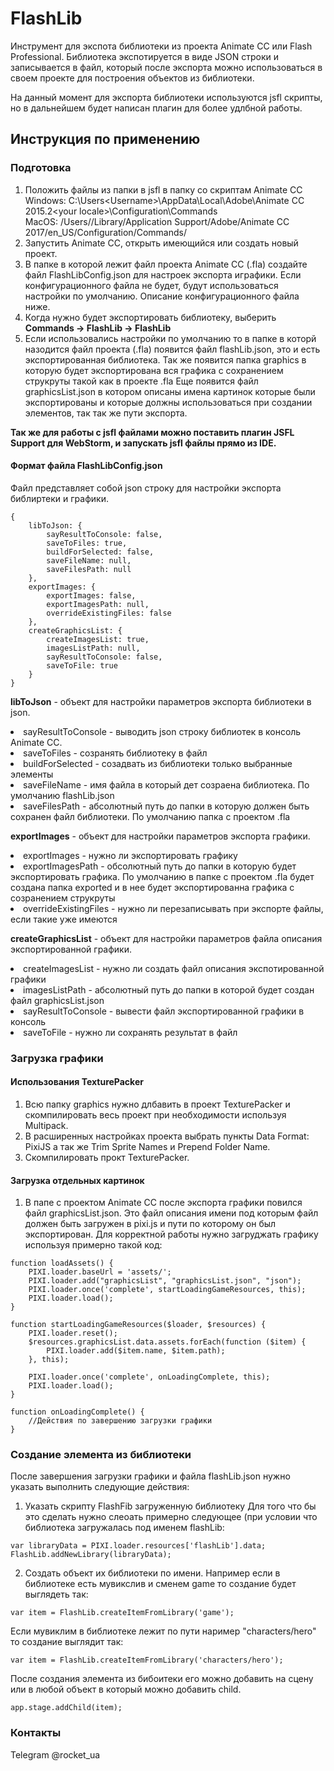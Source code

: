 # FlashLib
Инструмент для экспота библиотеки из проекта Animate CC или Flash Professional.
Библиотека экспотируется в виде JSON строки и записывается в файл, который после экспорта можно использоваться в своем проекте для построения объектов из библиотеки.

На данный момент для экспорта библиотеки используются jsfl скрипты, но в дальнейшем будет написан плагин для более удлбной работы.

## Инструкция по применению

### Подготовка
1. Положить файлы из папки в jsfl в папку со скриптам Animate CC
Windows: C:\Users\<Username>\AppData\Local\Adobe\Animate CC 2015.2\<your locale>\Configuration\Commands\
MacOS: /Users/<Username>/Library/Application Support/Adobe/Animate CC 2017/en_US/Configuration/Commands/
2. Запустить Animate CC, открыть имеющийся или создать новый проект.
3. В папке в которой лежит файл проекта Animate CC (.fla) создайте файл FlashLibConfig.json для настроек экспорта играфики.
Если конфигурационного файла не будет, будут использоваться настройки по умолчанию.
Описание конфигурационного файла ниже.
4. Когда нужно будет экспортировать библиотеку, выберить **Commands -> FlashLib -> FlashLib**
5. Если использовались настройки по умолчанию то в папке в которй назодится файл проекта (.fla) появится файл flashLib.json, это и есть экспортированная библиотека.
Так же появится папка graphics в которую будет экспортирована вся графика с сохранением струкруты такой как в проекте .fla
Еще появится файл graphicsList.json в котором описаны имена картинок которые были экспортированы и которые должны использоваться при создании элементов, так так же пути экспорта.

**Так же для работы с jsfl файлами можно поставить плагин JSFL Support для WebStorm, и запускать jsfl файлы прямо из IDE.**

#### Формат файла FlashLibConfig.json
Файл представляет собой json строку для настройки экспорта библиртеки и графики.
```
{
    libToJson: {
        sayResultToConsole: false,
        saveToFiles: true,
        buildForSelected: false,
        saveFileName: null,
        saveFilesPath: null
    },
    exportImages: {
        exportImages: false,
        exportImagesPath: null,
        overrideExistingFiles: false
    },
    createGraphicsList: {
        createImagesList: true,
        imagesListPath: null,
        sayResultToConsole: false,
        saveToFile: true
    }
}
```
**libToJson** - объект для настройки параметров экспорта библиотеки в json.
<li> sayResultToConsole - выводить json строку библиотек в консоль Animate CC.
<li> saveToFiles - созранять библиотеку в файл
<li> buildForSelected - созадвать из библиотеки только выбранные элементы
<li> saveFileName - имя файла в который дет созраена библиотека. По умолчанию flashLib.json
<li> saveFilesPath - абсолютный путь до папки в которую должен быть сохранен файл библиотеки. По умолчанию папка с проектом .fla

**exportImages** - объект для настройки параметров экспорта графики.
<li> exportImages - нужно ли экспортировать графику
<li> exportImagesPath - обсолютный путь до папки в которую будет экспортировать графика. По умолчанию в папке с проектом .fla 
будет создана папка exported и в нее будет экспортированна графика с созранением струкруты
<li> overrideExistingFiles - нужно ли перезаписывать при экспорте файлы, если такие уже имеются

**createGraphicsList** - объект для настройки параметров файла описания экспортированной графики.
<li> createImagesList - нужно ли создать файл описания экспотированной графики
<li> imagesListPath - абсолютный путь до папки в которой будет создан файл graphicsList.json
<li> sayResultToConsole - вывести файл экспортированной графики в консоль
<li> saveToFile - нужно ли сохранять результат в файл

### Загрузка графики
#### Использования TexturePacker
1. Всю папку graphics нужно длбавить в проект TexturePacker и скомпилировать весь проект при необходимости используя Multipack.
2. В расширенных настройках проекта выбрать пункты Data Format: PixiJS а так же Trim Sprite Names и Prepend Folder Name.
3. Скомпилировать прокт TexturePacker.

#### Загрузка отдельных картинок
1. В папе с проектом Animate CC после экспорта графики повился файл graphicsList.json.
Это файл описания имени под которым файл должен быть загружен в pixi.js и пути по которому он был экспортирован.
Для корректной работы нужно загруджать графику используя примерно такой код:
```
function loadAssets() {
    PIXI.loader.baseUrl = 'assets/';
    PIXI.loader.add("graphicsList", "graphicsList.json", "json");
    PIXI.loader.once('complete', startLoadingGameResources, this);
    PIXI.loader.load();
}

function startLoadingGameResources($loader, $resources) {
    PIXI.loader.reset();
    $resources.graphicsList.data.assets.forEach(function ($item) {
        PIXI.loader.add($item.name, $item.path);
    }, this);

    PIXI.loader.once('complete', onLoadingComplete, this);
    PIXI.loader.load();
}

function onLoadingComplete() {
    //Действия по завершению загрузки графики
}
```

### Создание элемента из библиотеки
После завершения загрузки графики и файла flashLib.json нужно указать выполнить следующие действия:
1. Указать скрипту FlashFib загруженную библиотеку
Для того что бы это сделать нужно слеоать примерно следующее (при условии что библиотека загружалась под именем flashLib:
```
var libraryData = PIXI.loader.resources['flashLib'].data;
FlashLib.addNewLibrary(libraryData);
```
2. Создать объект их библиотеки по имени.
Например если в библиотеке есть мувикслив и сменем game то создание будет выглядеть так:
```
var item = FlashLib.createItemFromLibrary('game');
```
Если мувиклим в библиотеке лежит по пути наример "characters/hero" то создание выглядит так:
```
var item = FlashLib.createItemFromLibrary('characters/hero');
```
После создания элемента из бибоитеки его можно добавить на сцену или в любой объект в который можно добавить child.
```
app.stage.addChild(item);
```


### Контакты
Telegram @rocket_ua